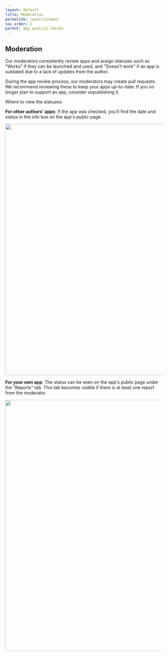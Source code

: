```yaml
---
layout: default
title: Moderation
permalink: /quality/mod/
nav_order: 2
parent: App quality checks
---
```


## Moderation

Our moderators consistently review apps and assign statuses such as "Works" if they can be launched and used, and "Doesn't work" if an app is outdated due to a lack of updates from the author.

During the app review process, our moderators may create pull requests. We recommend reviewing these to keep your apps up-to-date. If you no longer plan to support an app, consider unpublishing it.

Where to view the statuses:

**For other authors' apps**: If the app was checked, you'll find the date and status in the info box on the app's public page.

<img width="800" src="/assets/images/contest/7.png">

**For your own app**: The status can be seen on the app's public page under the "Reports" tab. This tab becomes visible if there is at least one report from the moderator.

<img width="800" src="/assets/images/contest/11.png">
